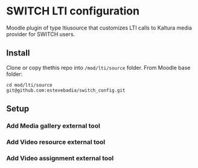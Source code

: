 # SWITCH LTI configuration
Moodle plugin of type ltiusource that customizes LTI calls to Kaltura media provider for SWITCH users.

## Install
Clone or copy thethis repo into `/mod/lti/source` folder. From Moodle base folder:
```
cd mod/lti/source
git@github.com:estevebadia/switch_config.git
```

## Setup
### Add Media gallery external tool
### Add Video resource external tool
### Add Video assignment external tool

